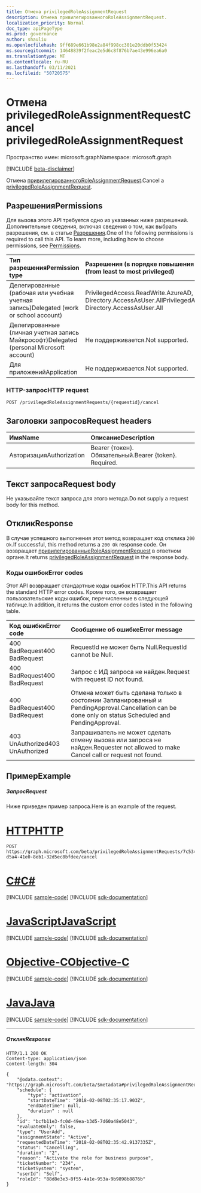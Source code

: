 ```yaml
---
title: Отмена privilegedRoleAssignmentRequest
description: Отмена привилегированногоRoleAssignmentRequest.
localization_priority: Normal
doc_type: apiPageType
ms.prod: governance
author: shauliu
ms.openlocfilehash: 9ff689e661b98e2a84f998cc301e20ddb0f53424
ms.sourcegitcommit: 14648839f2feac2e5d6c8f876b7ae43e996ea6a0
ms.translationtype: MT
ms.contentlocale: ru-RU
ms.lasthandoff: 03/11/2021
ms.locfileid: "50720575"
---
```

# <a name="cancel-privilegedroleassignmentrequest"></a><span data-ttu-id="d0dae-103">Отмена privilegedRoleAssignmentRequest</span><span class="sxs-lookup"><span data-stu-id="d0dae-103">Cancel privilegedRoleAssignmentRequest</span></span>

<span data-ttu-id="d0dae-104">Пространство имен: microsoft.graph</span><span class="sxs-lookup"><span data-stu-id="d0dae-104">Namespace: microsoft.graph</span></span>

[!INCLUDE [beta-disclaimer](../../includes/beta-disclaimer.md)]

<span data-ttu-id="d0dae-105">Отмена [привилегированногоRoleAssignmentRequest](../resources/privilegedroleassignmentrequest.md).</span><span class="sxs-lookup"><span data-stu-id="d0dae-105">Cancel a [privilegedRoleAssignmentRequest](../resources/privilegedroleassignmentrequest.md).</span></span>

## <a name="permissions"></a><span data-ttu-id="d0dae-106">Разрешения</span><span class="sxs-lookup"><span data-stu-id="d0dae-106">Permissions</span></span>
<span data-ttu-id="d0dae-p101">Для вызова этого API требуется одно из указанных ниже разрешений. Дополнительные сведения, включая сведения о том, как выбрать разрешения, см. в статье [Разрешения](/graph/permissions-reference).</span><span class="sxs-lookup"><span data-stu-id="d0dae-p101">One of the following permissions is required to call this API. To learn more, including how to choose permissions, see [Permissions](/graph/permissions-reference).</span></span>

|<span data-ttu-id="d0dae-109">Тип разрешения</span><span class="sxs-lookup"><span data-stu-id="d0dae-109">Permission type</span></span>                        | <span data-ttu-id="d0dae-110">Разрешения (в порядке повышения привилегий)</span><span class="sxs-lookup"><span data-stu-id="d0dae-110">Permissions (from least to most privileged)</span></span>              |
|:--------------------------------------|:---------------------------------------------------------|
|<span data-ttu-id="d0dae-111">Делегированные (рабочая или учебная учетная запись)</span><span class="sxs-lookup"><span data-stu-id="d0dae-111">Delegated (work or school account)</span></span> | <span data-ttu-id="d0dae-112">PrivilegedAccess.ReadWrite.AzureAD, Directory.AccessAsUser.All</span><span class="sxs-lookup"><span data-stu-id="d0dae-112">PrivilegedAccess.ReadWrite.AzureAD, Directory.AccessAsUser.All</span></span>    |
|<span data-ttu-id="d0dae-113">Делегированные (личная учетная запись Майкрософт)</span><span class="sxs-lookup"><span data-stu-id="d0dae-113">Delegated (personal Microsoft account)</span></span> | <span data-ttu-id="d0dae-114">Не поддерживается.</span><span class="sxs-lookup"><span data-stu-id="d0dae-114">Not supported.</span></span> |
|<span data-ttu-id="d0dae-115">Для приложений</span><span class="sxs-lookup"><span data-stu-id="d0dae-115">Application</span></span>                            | <span data-ttu-id="d0dae-116">Не поддерживается.</span><span class="sxs-lookup"><span data-stu-id="d0dae-116">Not supported.</span></span> |


### <a name="http-request"></a><span data-ttu-id="d0dae-117">HTTP-запрос</span><span class="sxs-lookup"><span data-stu-id="d0dae-117">HTTP request</span></span>
<!-- { "blockType": "ignored" } -->
```http
POST /privilegedRoleAssignmentRequests/{requestid}/cancel
```

## <a name="request-headers"></a><span data-ttu-id="d0dae-118">Заголовки запросов</span><span class="sxs-lookup"><span data-stu-id="d0dae-118">Request headers</span></span>
| <span data-ttu-id="d0dae-119">Имя</span><span class="sxs-lookup"><span data-stu-id="d0dae-119">Name</span></span>      |<span data-ttu-id="d0dae-120">Описание</span><span class="sxs-lookup"><span data-stu-id="d0dae-120">Description</span></span>|
|:----------|:----------|
| <span data-ttu-id="d0dae-121">Авторизация</span><span class="sxs-lookup"><span data-stu-id="d0dae-121">Authorization</span></span>  | <span data-ttu-id="d0dae-p102">Bearer {токен}. Обязательный.</span><span class="sxs-lookup"><span data-stu-id="d0dae-p102">Bearer {token}. Required.</span></span> |

## <a name="request-body"></a><span data-ttu-id="d0dae-124">Текст запроса</span><span class="sxs-lookup"><span data-stu-id="d0dae-124">Request body</span></span>
<span data-ttu-id="d0dae-125">Не указывайте текст запроса для этого метода.</span><span class="sxs-lookup"><span data-stu-id="d0dae-125">Do not supply a request body for this method.</span></span>

## <a name="response"></a><span data-ttu-id="d0dae-126">Отклик</span><span class="sxs-lookup"><span data-stu-id="d0dae-126">Response</span></span>
<span data-ttu-id="d0dae-127">В случае успешного выполнения этот метод возвращает код отклика `200 Ok`.</span><span class="sxs-lookup"><span data-stu-id="d0dae-127">If successful, this method returns a `200 Ok` response code.</span></span> <span data-ttu-id="d0dae-128">Он возвращает [привилегированныеRoleAssignmentRequest](../resources/privilegedroleassignmentrequest.md) в ответном органе.</span><span class="sxs-lookup"><span data-stu-id="d0dae-128">It returns [privilegedRoleAssignmentRequest](../resources/privilegedroleassignmentrequest.md) in the response body.</span></span>

### <a name="error-codes"></a><span data-ttu-id="d0dae-129">Коды ошибок</span><span class="sxs-lookup"><span data-stu-id="d0dae-129">Error codes</span></span>
<span data-ttu-id="d0dae-130">Этот API возвращает стандартные коды ошибок HTTP.</span><span class="sxs-lookup"><span data-stu-id="d0dae-130">This API returns the standard HTTP error codes.</span></span> <span data-ttu-id="d0dae-131">Кроме того, он возвращает пользовательские коды ошибок, перечисленные в следующей таблице.</span><span class="sxs-lookup"><span data-stu-id="d0dae-131">In addition, it returns the custom error codes listed in the following table.</span></span>

|<span data-ttu-id="d0dae-132">Код ошибки</span><span class="sxs-lookup"><span data-stu-id="d0dae-132">Error code</span></span>     | <span data-ttu-id="d0dae-133">Сообщение об ошибке</span><span class="sxs-lookup"><span data-stu-id="d0dae-133">Error message</span></span>              |
|:--------------------| :---------------------|
| <span data-ttu-id="d0dae-134">400 BadRequest</span><span class="sxs-lookup"><span data-stu-id="d0dae-134">400 BadRequest</span></span> | <span data-ttu-id="d0dae-135">RequestId не может быть Null.</span><span class="sxs-lookup"><span data-stu-id="d0dae-135">RequestId cannot be Null.</span></span> |
| <span data-ttu-id="d0dae-136">400 BadRequest</span><span class="sxs-lookup"><span data-stu-id="d0dae-136">400 BadRequest</span></span> | <span data-ttu-id="d0dae-137">Запрос с ИД запроса не найден.</span><span class="sxs-lookup"><span data-stu-id="d0dae-137">Request with request ID not found.</span></span> |
| <span data-ttu-id="d0dae-138">400 BadRequest</span><span class="sxs-lookup"><span data-stu-id="d0dae-138">400 BadRequest</span></span> | <span data-ttu-id="d0dae-139">Отмена может быть сделана только в состоянии Запланированный и PendingApproval.</span><span class="sxs-lookup"><span data-stu-id="d0dae-139">Cancellation can be done only on status Scheduled and PendingApproval.</span></span> |
| <span data-ttu-id="d0dae-140">403 UnAuthorized</span><span class="sxs-lookup"><span data-stu-id="d0dae-140">403 UnAuthorized</span></span> | <span data-ttu-id="d0dae-141">Запрашиватель не может сделать отмену вызова или запроса не найден.</span><span class="sxs-lookup"><span data-stu-id="d0dae-141">Requester not allowed to make Cancel call or request not found.</span></span> |

## <a name="example"></a><span data-ttu-id="d0dae-142">Пример</span><span class="sxs-lookup"><span data-stu-id="d0dae-142">Example</span></span>
##### <a name="request"></a><span data-ttu-id="d0dae-143">Запрос</span><span class="sxs-lookup"><span data-stu-id="d0dae-143">Request</span></span>
<span data-ttu-id="d0dae-144">Ниже приведен пример запроса.</span><span class="sxs-lookup"><span data-stu-id="d0dae-144">Here is an example of the request.</span></span>

# <a name="http"></a>[<span data-ttu-id="d0dae-145">HTTP</span><span class="sxs-lookup"><span data-stu-id="d0dae-145">HTTP</span></span>](#tab/http)
<!-- {
  "blockType": "request",
  "name": "cancel_privilegedRoleAssignmentRequests"
}-->
```http
POST https://graph.microsoft.com/beta/privilegedRoleAssignmentRequests/7c53453e-d5a4-41e0-8eb1-32d5ec8bfdee/cancel
```
# <a name="c"></a>[<span data-ttu-id="d0dae-146">C#</span><span class="sxs-lookup"><span data-stu-id="d0dae-146">C#</span></span>](#tab/csharp)
[!INCLUDE [sample-code](../includes/snippets/csharp/cancel-privilegedroleassignmentrequests-csharp-snippets.md)]
[!INCLUDE [sdk-documentation](../includes/snippets/snippets-sdk-documentation-link.md)]

# <a name="javascript"></a>[<span data-ttu-id="d0dae-147">JavaScript</span><span class="sxs-lookup"><span data-stu-id="d0dae-147">JavaScript</span></span>](#tab/javascript)
[!INCLUDE [sample-code](../includes/snippets/javascript/cancel-privilegedroleassignmentrequests-javascript-snippets.md)]
[!INCLUDE [sdk-documentation](../includes/snippets/snippets-sdk-documentation-link.md)]

# <a name="objective-c"></a>[<span data-ttu-id="d0dae-148">Objective-C</span><span class="sxs-lookup"><span data-stu-id="d0dae-148">Objective-C</span></span>](#tab/objc)
[!INCLUDE [sample-code](../includes/snippets/objc/cancel-privilegedroleassignmentrequests-objc-snippets.md)]
[!INCLUDE [sdk-documentation](../includes/snippets/snippets-sdk-documentation-link.md)]

# <a name="java"></a>[<span data-ttu-id="d0dae-149">Java</span><span class="sxs-lookup"><span data-stu-id="d0dae-149">Java</span></span>](#tab/java)
[!INCLUDE [sample-code](../includes/snippets/java/cancel-privilegedroleassignmentrequests-java-snippets.md)]
[!INCLUDE [sdk-documentation](../includes/snippets/snippets-sdk-documentation-link.md)]

---


##### <a name="response"></a><span data-ttu-id="d0dae-150">Отклик</span><span class="sxs-lookup"><span data-stu-id="d0dae-150">Response</span></span>
<!-- {
  "blockType": "response",
  "truncated": false,
  "@odata.type": "microsoft.graph.privilegedRoleAssignmentRequest"
} -->
```http
HTTP/1.1 200 OK
Content-type: application/json
Content-length: 304

{
    "@odata.context": "https://graph.microsoft.com/beta/$metadata#privilegedRoleAssignmentRequests/$entity",
    "schedule": {
        "type": "activation",
        "startDateTime": "2018-02-08T02:35:17.903Z",
        "endDateTime": null,
        "duration" : null
    },
    "id": "bcfb11e3-fc0d-49ea-b3d5-7d60a48e5043",
    "evaluateOnly": false,
    "type": "UserAdd",
    "assignmentState": "Active",
    "requestedDateTime": "2018-02-08T02:35:42.9137335Z",
    "status": "Cancelling",
    "duration": "2",
    "reason": "Activate the role for business purpose",
    "ticketNumber": "234",
    "ticketSystem": "system",
    "userId": "Self",
    "roleId": "88d8e3e3-8f55-4a1e-953a-9b9898b8876b"
}
```

<!-- uuid: 8fcb5dbc-d5aa-4681-8e31-b001d5168d79
2015-10-25 14:57:30 UTC -->
<!--
{
  "type": "#page.annotation",
  "description": "Cancel privilegedRoleAssignmentRequests",
  "keywords": "",
  "section": "documentation",
  "tocPath": "",
  "suppressions": [
  ]
}
-->


